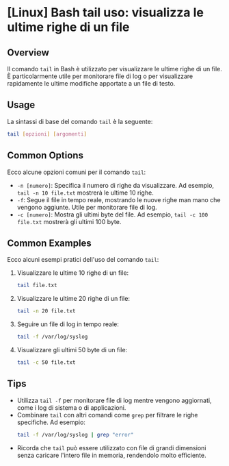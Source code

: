 # [Linux] Bash tail uso: visualizza le ultime righe di un file

## Overview
Il comando `tail` in Bash è utilizzato per visualizzare le ultime righe di un file. È particolarmente utile per monitorare file di log o per visualizzare rapidamente le ultime modifiche apportate a un file di testo.

## Usage
La sintassi di base del comando `tail` è la seguente:

```bash
tail [opzioni] [argomenti]
```

## Common Options
Ecco alcune opzioni comuni per il comando `tail`:

- `-n [numero]`: Specifica il numero di righe da visualizzare. Ad esempio, `tail -n 10 file.txt` mostrerà le ultime 10 righe.
- `-f`: Segue il file in tempo reale, mostrando le nuove righe man mano che vengono aggiunte. Utile per monitorare file di log.
- `-c [numero]`: Mostra gli ultimi byte del file. Ad esempio, `tail -c 100 file.txt` mostrerà gli ultimi 100 byte.

## Common Examples
Ecco alcuni esempi pratici dell'uso del comando `tail`:

1. Visualizzare le ultime 10 righe di un file:
   ```bash
   tail file.txt
   ```

2. Visualizzare le ultime 20 righe di un file:
   ```bash
   tail -n 20 file.txt
   ```

3. Seguire un file di log in tempo reale:
   ```bash
   tail -f /var/log/syslog
   ```

4. Visualizzare gli ultimi 50 byte di un file:
   ```bash
   tail -c 50 file.txt
   ```

## Tips
- Utilizza `tail -f` per monitorare file di log mentre vengono aggiornati, come i log di sistema o di applicazioni.
- Combinare `tail` con altri comandi come `grep` per filtrare le righe specifiche. Ad esempio:
  ```bash
  tail -f /var/log/syslog | grep "error"
  ```
- Ricorda che `tail` può essere utilizzato con file di grandi dimensioni senza caricare l'intero file in memoria, rendendolo molto efficiente.